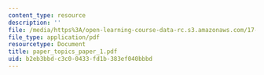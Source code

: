 ```yaml
---
content_type: resource
description: ''
file: /media/https%3A/open-learning-course-data-rc.s3.amazonaws.com/17-042-citizenship-and-pluralism-fall-2003/b2eb3bbdc3c00433fd1b383ef040bbbd_paper_topics_paper_1.pdf
file_type: application/pdf
resourcetype: Document
title: paper_topics_paper_1.pdf
uid: b2eb3bbd-c3c0-0433-fd1b-383ef040bbbd
---
```

